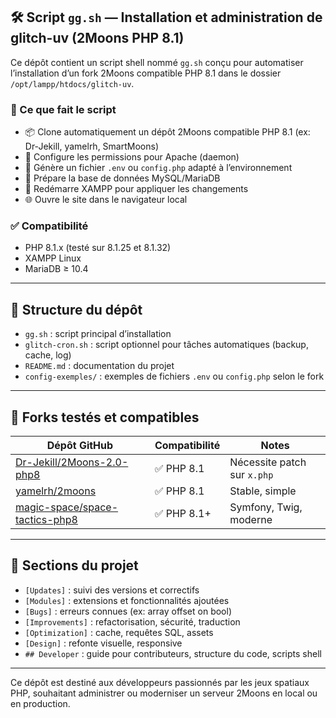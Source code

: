 ## 🛠️ Script `gg.sh` — Installation et administration de glitch-uv (2Moons PHP 8.1)

Ce dépôt contient un script shell nommé `gg.sh` conçu pour automatiser l’installation d’un fork 2Moons compatible PHP 8.1 dans le dossier `/opt/lampp/htdocs/glitch-uv`.

### 🚀 Ce que fait le script

- 📦 Clone automatiquement un dépôt 2Moons compatible PHP 8.1 (ex: Dr-Jekill, yamelrh, SmartMoons)
- 🔧 Configure les permissions pour Apache (daemon)
- 📄 Génère un fichier `.env` ou `config.php` adapté à l’environnement
- 🧪 Prépare la base de données MySQL/MariaDB
- 🔁 Redémarre XAMPP pour appliquer les changements
- 🌐 Ouvre le site dans le navigateur local

### ✅ Compatibilité

- PHP 8.1.x (testé sur 8.1.25 et 8.1.32)
- XAMPP Linux
- MariaDB ≥ 10.4

---

## 📂 Structure du dépôt

- `gg.sh` : script principal d’installation
- `glitch-cron.sh` : script optionnel pour tâches automatiques (backup, cache, log)
- `README.md` : documentation du projet
- `config-exemples/` : exemples de fichiers `.env` ou `config.php` selon le fork

---

## 📌 Forks testés et compatibles

| Dépôt GitHub | Compatibilité | Notes |
|--------------|---------------|-------|
| [Dr-Jekill/2Moons-2.0-php8](https://github.com/Dr-Jekill/2Moons-2.0-php8) | ✅ PHP 8.1 | Nécessite patch sur `x.php` |
| [yamelrh/2moons](https://github.com/yamelrh/2moons/tree/php-8.1) | ✅ PHP 8.1 | Stable, simple |
| [magic-space/space-tactics-php8](https://github.com/magic-space/space-tactics-php8) | ✅ PHP 8.1+ | Symfony, Twig, moderne |

---

## 🧩 Sections du projet

- `[Updates]` : suivi des versions et correctifs
- `[Modules]` : extensions et fonctionnalités ajoutées
- `[Bugs]` : erreurs connues (ex: array offset on bool)
- `[Improvements]` : refactorisation, sécurité, traduction
- `[Optimization]` : cache, requêtes SQL, assets
- `[Design]` : refonte visuelle, responsive
- `## Developer` : guide pour contributeurs, structure du code, scripts shell

---

Ce dépôt est destiné aux développeurs passionnés par les jeux spatiaux PHP, souhaitant administrer ou moderniser un serveur 2Moons en local ou en production.

